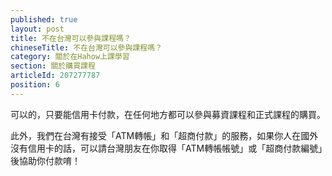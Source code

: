 ```yaml
---
published: true
layout: post
title: 不在台灣可以參與課程嗎？
chineseTitle: 不在台灣可以參與課程嗎？
category: 關於在Hahow上課學習
section: 關於購買課程
articleId: 207277787
position: 6
---
```

可以的，只要能信用卡付款，在任何地方都可以參與募資課程和正式課程的購買。

此外，我們在台灣有接受「ATM轉帳」和「超商付款」的服務，如果你人在國外沒有信用卡的話，可以請台灣朋友在你取得「ATM轉帳帳號」或「超商付款編號」後協助你付款唷！
